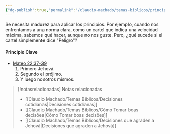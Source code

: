 ```yaml
---
{"dg-publish":true,"permalink":"/claudio-machado/temas-biblicos/principios-para-decidir/","title":"Principios para decidir","tags":["decisiones","Decidir"]}
---
```


Se necesita madurez para aplicar los principios. Por ejemplo, cuando nos enfrentamos a una norma clara, como un cartel que indica una velocidad máxima, sabemos qué hacer, aunque no nos guste. Pero, ¿qué sucede si el cartel simplemente dice "Peligro"?

#### Principio Clave
- [Mateo 22:37-39](https://wol.jw.org/es/wol/b/r4/lp-s/nwtsty/40/22#v=40:22:37-40:22:39)
  1. Primero Jehová.
  2. Segundo el prójimo.
  3. Y luego nosotros mismos.


> [!notasrelacionadas] Notas relacionadas
> - [[Claudio Machado/Temas Bíblicos/Decisiones cotidianas\|Decisiones cotidianas]]
> - [[Claudio Machado/Temas Bíblicos/Cómo Tomar boas decisões\|Cómo Tomar boas decisões]]
> - [[Claudio Machado/Temas Bíblicos/Decisiones que agraden a Jehová\|Decisiones que agraden a Jehová]]


